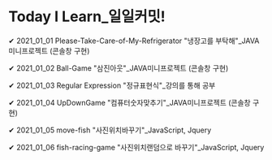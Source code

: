 # Today I Learn_일일커밋!

✔ 2021_01_01
Please-Take-Care-of-My-Refrigerator
"냉장고를 부탁해"_JAVA미니프로젝트 (콘솔창 구현)

✔ 2021_01_02
Ball-Game
"삼진아웃"_JAVA미니프로젝트 (콘솔창 구현)

✔ 2021_01_03
Regular Expression
"정규표현식"_강의를 통해 공부

✔ 2021_01_04
UpDownGame
"컴퓨터숫자맞추기"_JAVA미니프로젝트 (콘솔창 구현)

✔ 2021_01_05
move-fish
"사진위치바꾸기"_JavaScript, Jquery 

✔ 2021_01_06
fish-racing-game
"사진위치랜덤으로 바꾸기"_JavaScript, Jquery 


